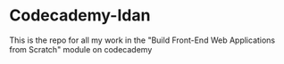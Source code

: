 # Codecademy-Idan
This is the repo for all my work in the "Build Front-End Web Applications from Scratch" module on codecademy
